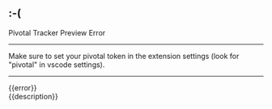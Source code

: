 ## :-(

Pivotal Tracker Preview Error

---

Make sure to set your pivotal token in the extension settings (look for "pivotal" 
in vscode settings).

---

{{error}}  
{{description}}
